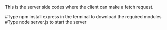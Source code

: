 This is the server side codes where the client can make a fetch request.  

#Type npm install express in the terminal to download the required modules  
#Type node server.js to start the server
